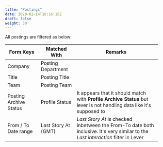```yaml
---
title: "Postings"
date: 2020-02-14T10:16:15Z
draft: false
weight: 30
---
```


All postings are filtered as below:

|Form Keys|Matched With|Remarks|
|---|---|---|
|Company|Posting Department|
|Title|Posting Title|
|Team|Posting Team|
|Posting Archive Status|Profile Status|It appears that it should match with **Profile Archive Status** but lever is not handling data like it's supposed to|
|From / To Date range|Last Story At (GMT)|*Last Story At* is checked inbetween the From-To date both inclusive. It's very similar to the *Last interaction* filter in Lever  |
